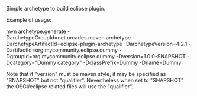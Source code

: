 Simple archetype to build eclipse plugin.

Example of usage:

mvn archetype:generate -DarchetypeGroupId=net.orcades.maven.archetype -DarchetypeArtifactId=eclipse-plugin-archetype -DarchetypeVersion=4.2.1 -DartifactId=org.mycommunity.eclipse.dummy -DgroupId=org.mycommunity.eclipse.dummy -Dversion=1.0.0-SNAPSHOT -Dcategory="Dummy category" -DclassPrefix=Dummy  -Dname=Dummy

Note that if "version" must be maven style, it may be specified as "SNAPSHOT" but not "qualifier". Nevertheless when set to "SNAPSHOT" the OSGi/eclipse related files will use the "qualifier". 
